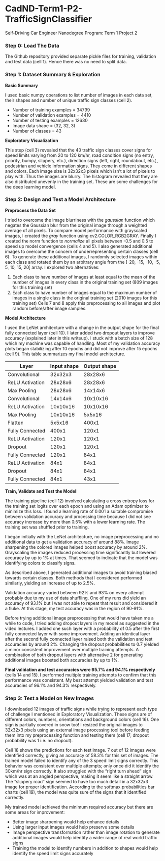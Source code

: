 # CadND-Term1-P2-TrafficSignClassifier
Self-Driving Car Engineer Nanodegree Program: Term 1 Project 2

### Step 0: Load The Data

The Github repository provided separate pickle files for training, validation and test data (cell 1). Hence there was no need to split data.

### Step 1: Dataset Summary & Exploration

**Basic Summary**

I used basic numpy operations to list number of images in each data set, their shapes and number of unique traffic sign classes (cell 2).
- Number of training examples = 34799
- Number of validation examples = 4410
- Number of testing examples = 12630
- Image data shape = (32, 32, 3)
- Number of classes = 43

**Exploratory Visualization**

This step (cell 3) revealed that the 43 traffic sign classes cover signs for speed limits varying from 20 to 120 km/hr, road condition signs (no entry, priority, bumpy, slippery, etc.), direction signs (left, right, roundabout, etc.), pedestrian and vehicle information signs. They come in different shapes and colors. Each image size is 32x32x3 pixels which isn’t a lot of pixels to play with. Thus the images are blurry. The histogram revealed that they are also distributed unevenly in the training set. These are some challenges for the deep learning model.

### Step 2: Design and Test a Model Architecture

**Preprocess the Data Set**

I tried to overcome the image blurriness with the *gaussian* function which negates the Gaussian blur from the original image through a weighted average of all pixels. To compare model performance with grayscaled images, I created the *gray* function using cv2.COLOR_RGB2GRAY. Finally I created the norm function to *normalize* all pixels between -0.5 and 0.5 to speed up model convergence (cells 4 and 5).
I also generated additional images to overcome the concern of underrepresenting certain classes (cell 6). To generate these additional images, I randomly selected images within each class and rotated them by an arbitrary angle from the [-20, -15, -10, -5, 5, 10, 15, 20] array. I explored two alternatives:
1. Each class to have number of images at least equal to the mean of the number of images in every class in the original training set (809 images for this training set)
2. Each class to have number of images equal to the maximum number of images in a single class in the original training set (2010 images for this training set)
Cells 7 and 8 apply this preprocessing to all images and plot random before/after image samples.

**Model Architecture**

I used the LeNet architecture with a change in the output shape for the final fully connected layer (cell 10). I later added two dropout layers to improve accuracy (explained later in this writeup). I stuck with a batch size of 128 which my machine was capable of handling. Most of my validation accuracy plots began stabilizing after 10 epochs and did not improve after 15 epochs (cell 9). This table summarizes my final model architecture.

Layer | Input shape | Output shape
----- | ----------- | ------------
Convolutional | 32x32x3 | 28x28x6
ReLU Activation | 28x28x6 | 28x28x6
Max Pooling | 28x28x6 | 14x14x6
Convolutional | 14x14x6 | 10x10x16
ReLU Activation | 10x10x16 | 10x10x16
Max Pooling | 10x10x16 | 5x5x16
Flatten | 5x5x16 | 400x1
Fully Connected | 400x1 | 120x1
ReLU Activation | 120x1 | 120x1
Dropout | 120x1 | 120x1
Fully Connected | 120x1 | 84x1
ReLU Activation | 84x1 | 84x1
Dropout | 84x1 | 84x1
Fully Connected | 84x1 | 43x1

**Train, Validate and Test the Model**

The training pipeline (cell 12) involved calculating a cross entropy loss for the training set logits over each epoch and using an Adam optimizer to minimize this loss. I found a learning rate of 0.001 a suitable compromise between validation accuracy and processing time because I did not see accuracy increase by more than 0.5% with a lower learning rate. The training set was shuffled prior to training.

I began initially with the LeNet architecture, no image preprocessing and no additional data to get a validation accuracy of around 88%. Image sharpening the colored images helped boost accuracy by around 2%. Grayscaling the images reduced processing time significantly but lowered accuracy by up to 1% at times. That seemed to indicate that the model was identifying colors to classify signs.

As described above, I generated additional images to avoid training biased towards certain classes. Both methods that I considered performed similarly, yielding an increase of up to 2.5%.

Validation accuracy varied between 92% and 93% on every attempt probably due to my use of data shuffling. One of my runs did yield an accuracy of 93.1% but I was not able to repeat that result and considered it a fluke. At this stage, my test accuracy was in the region of 90-91%.

Before trying additional image preprocessing that would have taken me a while to code, I tried adding dropout layers in my model as suggested in the video lectures. I added one such layer with a probability of 0.5 after the first fully connected layer with some improvement. Adding an identical layer after the second fully connected layer raised both the validation and test accuracies by around 2%. Changing the dropout probabilities to 0.7 yielded a minor consistent improvement over multiple training attempts. A combination of both dropout layers with alternative 2 for generating additional images boosted both accuracies by up to 1%.

**Final validation and test accuracies were 95.7% and 94.1% respectively** (cells 14 and 15). I performed multiple training attempts to confirm that this performance was consistent. My best attempt yielded validation and test accuracies of 96.1% and 94.3% respectively.

### Step 3: Test a Model on New Images

I downloaded 12 images of traffic signs while trying to represent each type of challenge I mentioned in Exploratory Visualization. These signs are of different colors, numbers, orientations and background colors (cell 16). One sign is partially covered in snow too! I resized the original images to 32x32x3 pixels using an external image processing tool before feeding them into my preprocessing function and testing them (cell 17; dropout probability was 1 i.e. no dropout).

Cell 18 shows the predictions for each test image. 7 out of 12 images were identified correctly, giving an accuracy of 58.3% for this set of images. The trained model failed to identify any of the 3 speed limit signs correctly. This behavior was consistent over multiple attempts; only once did it identify the 30km/hr sign correctly. It also struggled with the “right turn ahead” sign which was at an angled perspective, making it seem like a straight arrow. The “slippery road” sign seemed to have too much detail in a 32x32x3 image for proper identification. According to the softmax probabilities bar charts (cell 19), the model was quite sure of the signs that it identified correctly.

My trained model achieved the minimum required accuracy but there are some areas for improvement:
- Better image sharpening would help enhance details
- Using larger input images would help preserve some details
- Image perspective transformation rather than image rotation to generate additional images would help identify a wider range of real world traffic signs
- Training the model to identify numbers in addition to shapes would help identify the speed limit signs accurately

